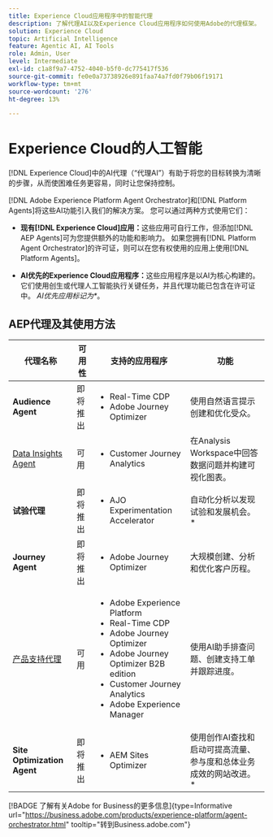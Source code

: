 ```yaml
---
title: Experience Cloud应用程序中的智能代理
description: 了解代理AI以及Experience Cloud应用程序如何使用Adobe的代理框架。
solution: Experience Cloud
topic: Artificial Intelligence
feature: Agentic AI, AI Tools
role: Admin, User
level: Intermediate
exl-id: c1a8f9a7-4752-4040-b5f0-dc775417f536
source-git-commit: fe0e0a73738926e891faa74a7fd0f79b06f19171
workflow-type: tm+mt
source-wordcount: '276'
ht-degree: 13%

---
```


# Experience Cloud的人工智能

[!DNL Experience Cloud]中的AI代理（“代理AI”）有助于将您的目标转换为清晰的步骤，从而使困难任务更容易，同时让您保持控制。

[!DNL Adobe Experience Platform Agent Orchestrator]和[!DNL Platform Agents]将这些AI功能引入我们的解决方案。 您可以通过两种方式使用它们：

* **现有[!DNL Experience Cloud]应用：**&#x200B;这些应用可自行工作，但添加[!DNL AEP Agents]可为您提供额外的功能和影响力。 如果您拥有[!DNL Platform Agent Orchestrator]的许可证，则可以在您有权使用的应用上使用[!DNL Platform Agents]。

* **AI优先的Experience Cloud应用程序：**&#x200B;这些应用程序是以AI为核心构建的。 它们使用创生或代理人工智能执行关键任务，并且代理功能已包含在许可证中。 _AI优先应用标记为*_。

## AEP代理及其使用方法

| 代理名称 | 可用性 | 支持的应用程序 | 功能 |
|---|----------|------------|----------|
| **Audience Agent** | 即将推出 | <ul><li>Real-Time CDP</li><li>Adobe Journey Optimizer</li></ul> | 使用自然语言提示创建和优化受众。 |
| [Data Insights Agent](https://experienceleague.adobe.com/en/docs/analytics-platform/using/cja-overview/cja-b2c-overview/data-analysis-ai) | 可用 | <ul><li>Customer Journey Analytics</li></ul> | 在Analysis Workspace中回答数据问题并构建可视化图表。 |
| **试验代理** | 即将推出 | <ul><li>AJO Experimentation Accelerator</li></ul> | 自动化分析以发现试验和发展机会。* |
| **Journey Agent** | 即将推出 | <ul><li>Adobe Journey Optimizer</li></ul> | 大规模创建、分析和优化客户历程。 |
| [产品支持代理](https://experienceleague.adobe.com/en/docs/experience-platform/ai-assistant/new-features/customer-support) | 可用 | <ul><li>Adobe Experience Platform</li><li>Real-Time CDP</li><li>Adobe Journey Optimizer</li><li>Adobe Journey Optimizer B2B edition</li><li>Customer Journey Analytics</li><li>Adobe Experience Manager</li></ul> | 使用AI助手排查问题、创建支持工单并跟踪进度。 |
| **Site Optimization Agent** | 即将推出 | <ul><li>AEM Sites Optimizer</li></ul> | 使用创作AI查找和启动可提高流量、参与度和总体业务成效的网站改进。* |



[!BADGE 了解有关Adobe for Business的更多信息]{type=Informative url="https://business.adobe.com/products/experience-platform/agent-orchestrator.html" tooltip="转到Business.adobe.com"}

<!-- 
* [Product Support Agent](https://experienceleague.adobe.com/en/docs/experience-platform/ai-assistant/new-features/customer-support) is a self-serve debugging and troubleshooting capability of [!UICONTROL AI Assistant] that you can use for Experience Platform features and applications. Troubleshoot support issues without leaving your workflows, create customer support tickets, and track case progress using AI Assistant.
* [Data Insights Agent](https://experienceleague.adobe.com/en/docs/analytics-platform/using/cja-overview/cja-b2c-overview/data-analysis-ai) is accessible from the AI Assistant in Customer Journey Analytics. It is a generative AI conversation agent that quickly and efficiently answers questions about your data. It builds relevant visualizations in Analysis Workspace using components from your data view and using your actual data. -->








